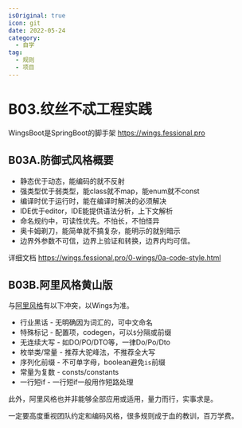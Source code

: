 ```yaml
---
isOriginal: true
icon: git
date: 2022-05-24
category:
  - 自学
tag:
  - 规则
  - 项目
---
```


# B03.纹丝不忒工程实践

WingsBoot是SpringBoot的脚手架 <https://wings.fessional.pro>

## B03A.防御式风格概要

* 静态优于动态，能编码的就不反射
* 强类型优于弱类型，能class就不map，能enum就不const
* 编译时优于运行时，能在编译时解决的必须解决
* IDE优于editor，IDE能提供语法分析，上下文解析
* 命名规约中，可读性优先。不怕长，不怕怪异
* 奥卡姆剃刀，能简单就不搞复杂，能明示的就别暗示
* 边界外参数不可信，边界上验证和转换，边界内均可信。

详细文档 <https://wings.fessional.pro/0-wings/0a-code-style.html>

## B03B.阿里风格黄山版

与[阿里风格](https://github.com/alibaba/p3c)有以下冲突，以Wings为准。

* 行业黑话 - 无明确因为词汇的，可中文命名
* 特殊标记 - 配置项，codegen，可以`$`分隔或前缀
* 无连续大写 - 如DO/PO/DTO等，一律Do/Po/Dto
* 枚举类/常量 - 推荐大驼峰法，不推荐全大写
* 序列化前缀 - 不可单字母，boolean避免`is`前缀
* 常量为复数 - consts/constants
* 一行短if - 一行短if一般用作短路处理

此外，阿里风格也并非能够全部应用或适用，量力而行，实事求是。

一定要高度重视团队约定和编码风格，很多规则成于血的教训，百万学费。
